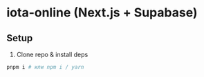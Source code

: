# iota-online (Next.js + Supabase)


## Setup
1) Clone repo & install deps
```bash
pnpm i # или npm i / yarn
```